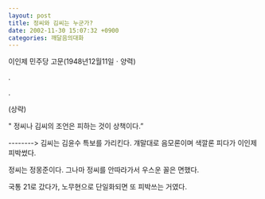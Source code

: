 ```yaml
---
layout: post
title: 정씨와 김씨는 누군가?
date: 2002-11-30 15:07:32 +0900
categories: 깨달음의대화
---
```

이인제 민주당 고문(1948년12월11일ㆍ양력)
  
.
  
.
  
(상략)
  
" 정씨나 김씨의 조언은 피하는 것이 상책이다.”
  

  
\---\-----> 김씨는 김윤수 특보를 가리킨다. 걔말대로 음모론이며 색깔론 피다가 이인제 피박썼다.
                 
정씨는 정몽준이다. 그나마 정씨를 안따라가서 우스운 꼴은 면했다.
                 
국통 21로 갔다가, 노무현으로 단일화되면 또 피박쓰는 거였다.